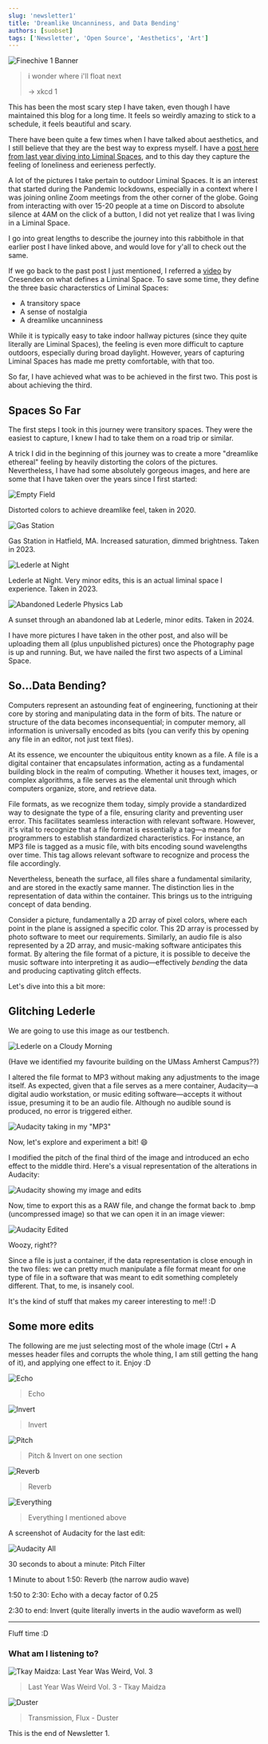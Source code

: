 ```yaml
---
slug: 'newsletter1'
title: 'Dreamlike Uncanniness, and Data Bending'
authors: [suobset]
tags: ['Newsletter', 'Open Source', 'Aesthetics', 'Art']
---
```


![Finechive 1 Banner](./assets/newsletter1.png)

> i wonder where i'll float next
> 
> -> xkcd 1

This has been the most scary step I have taken, even though I have maintained this blog for a long time. It feels so weirdly amazing to stick to a schedule, it feels beautiful and scary.

<!-- truncate -->

There have been quite a few times when I have talked about aesthetics, and I still believe that they are the best way to express myself. I have a [post here from last year diving into Liminal Spaces](/blog/liminal-spaces-art-of-appreciating), and to this day they capture the feeling of loneliness and eerieness perfectly. 

A lot of the pictures I take pertain to outdoor Liminal Spaces. It is an interest that started during the Pandemic lockdowns, especially in a context where I was joining online Zoom meetings from the other corner of the globe. Going from interacting with over 15-20 people at a time on Discord to absolute silence at 4AM on the click of a button, I did not yet realize that I was living in a Liminal Space. 

I go into great lengths to describe the journey into this rabbithole in that earlier post I have linked above, and would love for y'all to check out the same.

If we go back to the past post I just mentioned, I referred a [video](https://youtu.be/olsXUqKTWgI?si=QI0p7Sx4qFIeTU9a) by Cresendex on what defines a Liminal Space. To save some time, they define the three basic characterstics of Liminal Spaces:

* A transitory space
* A sense of nostalgia
* A dreamlike uncanniness 

While it is typically easy to take indoor hallway pictures (since they quite literally are Liminal Spaces), the feeling is even more difficult to capture outdoors, especially during broad daylight. However, years of capturing Liminal Spaces has made me pretty comfortable, with that too. 

So far, I have achieved what was to be achieved in the first two. This post is about achieving the third.

## Spaces So Far

The first steps I took in this journey were transitory spaces. They were the easiest to capture, I knew I had to take them on a road trip or similar. 

A trick I did in the beginning of this journey was to create a more "dreamlike ethereal" feeling by heavily distorting the colors of the pictures. Nevertheless, I have had some absolutely gorgeous images, and here are some that I have taken over the years since I first started:

![Empty Field](./assets/1.png)

Distorted colors to achieve dreamlike feel, taken in 2020.

![Gas Station](./assets/2.png)

Gas Station in Hatfield, MA. Increased saturation, dimmed brightness. Taken in 2023.

![Lederle at Night](./assets/3.png)

Lederle at Night. Very minor edits, this is an actual liminal space I experience. Taken in 2023.

![Abandoned Lederle Physics Lab](./assets/4.png)

A sunset through an abandoned lab at Lederle, minor edits. Taken in 2024.

I have more pictures I have taken in the other post, and also will be uploading them all (plus unpublished pictures) once the Photography page is up and running. But, we have nailed the first two aspects of a Liminal Space.

## So...Data Bending?

Computers represent an astounding feat of engineering, functioning at their core by storing and manipulating data in the form of bits. The nature or structure of the data becomes inconsequential; in computer memory, all information is universally encoded as bits (you can verify this by opening any file in an editor, not just text files).

At its essence, we encounter the ubiquitous entity known as a file. A file is a digital container that encapsulates information, acting as a fundamental building block in the realm of computing. Whether it houses text, images, or complex algorithms, a file serves as the elemental unit through which computers organize, store, and retrieve data.

File formats, as we recognize them today, simply provide a standardized way to designate the type of a file, ensuring clarity and preventing user error. This facilitates seamless interaction with relevant software. However, it's vital to recognize that a file format is essentially a tag—a means for programmers to establish standardized characteristics. For instance, an MP3 file is tagged as a music file, with bits encoding sound wavelengths over time. This tag allows relevant software to recognize and process the file accordingly.

Nevertheless, beneath the surface, all files share a fundamental similarity, and are stored in the exactly same manner. The distinction lies in the representation of data within the container. This brings us to the intriguing concept of data bending.

Consider a picture, fundamentally a 2D array of pixel colors, where each point in the plane is assigned a specific color. This 2D array is processed by photo software to meet our requirements. Similarly, an audio file is also represented by a 2D array, and music-making software anticipates this format. By altering the file format of a picture, it is possible to deceive the music software into interpreting it as audio—effectively *bending* the data and producing captivating glitch effects.

Let's dive into this a bit more:

## Glitching Lederle

We are going to use this image as our testbench.

![Lederle on a Cloudy Morning](./assets/5.png)

(Have we identified my favourite building on the UMass Amherst Campus??)

I altered the file format to MP3 without making any adjustments to the image itself. As expected, given that a file serves as a mere container, Audacity—a digital audio workstation, or music editing software—accepts it without issue, presuming it to be an audio file. Although no audible sound is produced, no error is triggered either.

![Audacity taking in my "MP3"](./assets/6.png)

Now, let's explore and experiment a bit! 😄

I modified the pitch of the final third of the image and introduced an echo effect to the middle third. Here's a visual representation of the alterations in Audacity:

![Audacity showing my image and edits](./assets/7.png)

Now, time to export this as a RAW file, and change the format back to .bmp (uncompressed image) so that we can open it in an image viewer:

![Audacity Edited](./assets/8.jpeg)

Woozy, right??

Since a file is just a container, if the data representation is close enough in the two files: we can pretty much manipulate a file format meant for one type of file in a software that was meant to edit something completely different. That, to me, is insanely cool. 

It's the kind of stuff that makes my career interesting to me!! :D

## Some more edits

The following are me just selecting most of the whole image (Ctrl + A messes header files and corrupts the whole thing, I am still getting the hang of it), and applying one effect to it. Enjoy :D

![Echo](./assets/echo.jpeg)

> Echo

![Invert](./assets/invert.jpeg)

> Invert

![Pitch](./assets/pitch.png)

> Pitch & Invert on one section

![Reverb](./assets/reverb.png)

> Reverb

![Everything](./assets/everything.png)

> Everything I mentioned above

A screenshot of Audacity for the last edit:

![Audacity All](./assets/audacityAll.png)

30 seconds to about a minute: Pitch Filter

1 Minute to about 1:50: Reverb (the narrow audio wave)

1:50 to 2:30: Echo with a decay factor of 0.25

2:30 to end: Invert (quite literally inverts in the audio waveform as well)

<hr />

Fluff time :D

### What am I listening to?

![Tkay Maidza: Last Year Was Weird, Vol. 3](./assets/tkay.png)

> Last Year Was Weird Vol. 3 - Tkay Maidza

![Duster](./assets/duster.png)

> Transmission, Flux - Duster

This is the end of Newsletter 1.
